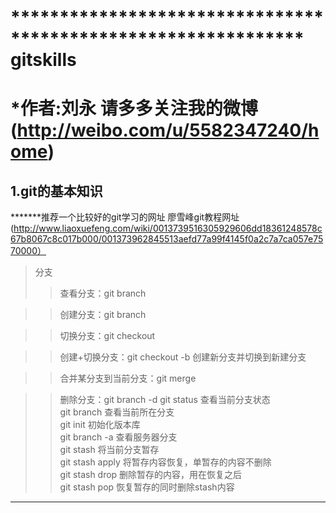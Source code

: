************************************************************** gitskills
============================
*作者:刘永     请多多关注我的微博(http://weibo.com/u/5582347240/home)
============================
1.git的基本知识
----------------------------
*******推荐一个比较好的git学习的网址 廖雪峰git教程网址(http://www.liaoxuefeng.com/wiki/0013739516305929606dd18361248578c67b8067c8c017b000/001373962845513aefd77a99f4145f0a2c7a7ca057e7570000）

>分支
>>查看分支：git branch

>>创建分支：git branch <name>

>>切换分支：git checkout <name>

>>创建+切换分支：git checkout -b <name> 创建新分支并切换到新建分支

>>合并某分支到当前分支：git merge <name>

>>删除分支：git branch -d <name>
git status 查看当前分支状态<br>
git branch 查看当前所在分支<br>
        git init 初始化版本库<br>
        git branch -a 查看服务器分支<br>
        git stash 将当前分支暂存<br>
        git stash apply 将暂存内容恢复，单暂存的内容不删除<br>
        git stash drop 删除暂存的内容，用在恢复之后 <br>
        git stash pop  恢复暂存的同时删除stash内容 <br>

        

**************************************************************
